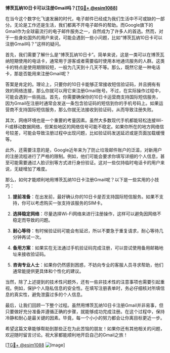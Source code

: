 **博茨瓦纳10日卡可以注册Gmail吗？[[TG💪+ @esim1088](https://t.me/s/esim1088)]**

在当今这个数字化飞速发展的时代，电子邮件已经成为我们生活中不可或缺的一部分。无论是工作还是生活，我们都离不开电子邮件的帮助。而Google旗下的Gmail作为全球最流行的电子邮件服务之一，自然成为了许多人的首选。然而，对于一些身处国外的用户来说，可能会遇到一些小问题，比如“博茨瓦纳10日卡可以注册Gmail吗？”这样的疑问。

首先，我们需要了解什么是“博茨瓦纳10日卡”。简单来说，这是一类可以在博茨瓦纳短期使用的电话卡，通常用于游客或者需要临时使用本地通讯服务的人群。这类卡的特点是使用期限较短，一般为几天到十几天不等。那么，既然它是一种电话卡，那是否能用来注册Gmail呢？

答案是肯定的。理论上，只要你的10日卡能够正常接收短信验证码，并且拥有有效的网络连接，那么你就可以用它来注册Gmail账号。不过，在实际操作过程中，可能会遇到一些挑战。首先，你需要确保你的10日卡运营商支持国际短信服务，因为Gmail在注册时通常会发送一条包含验证码的短信到你的手机号码上。如果运营商不支持国际短信服务，那么你就无法接收到验证码，从而导致注册失败。

其次，网络环境也是一个重要的考量因素。虽然大多数现代手机都能轻松连接Wi-Fi或移动数据网络，但某些地区的网络信号可能不稳定。如果你所在的地方网络信号较差，可能会导致注册过程中出现问题，比如验证码发送延迟或是页面加载缓慢等。

此外，还需要注意的是，Google近年来为了防止垃圾邮件账户的泛滥，对新用户的注册流程进行了严格的限制。例如，他们可能会要求你填写详细的个人信息，甚至可能需要通过人脸识别等方式进行身份验证。这对一些仅持临时电话卡的用户来说，无疑增加了难度。

那么，如何才能顺利地用博茨瓦纳10日卡注册Gmail呢？以下是一些实用的小技巧：

1. **提前准备**：在出发前，最好确认你的10日卡是否支持国际短信服务。如果不支持，你可以考虑购买一张支持该服务的SIM卡。

2. **选择稳定网络**：尽量选择Wi-Fi网络来进行注册操作，这样可以避免因网络不稳定而导致的问题。

3. **耐心等待**：有时候验证码可能会有延迟，所以不要急于重复请求，耐心等待几分钟再试一次。

4. **备用方案**：如果实在无法通过手机验证码完成注册，可以尝试使用备用邮箱地址来接收验证码。

5. **咨询专业人士**：如果你仍然感到困惑，不妨向专业的客服人员寻求帮助，他们通常能提供更具体和个性化的建议。

当然，除了上述提到的技术性问题外，还有一些非技术性的注意事项也需要引起重视。例如，保护个人隐私信息的安全性。在填写注册表单时，务必仔细核对所填信息的真实性，避免泄露过多的个人信息。

最后，让我们回顾一下整个过程。虽然用博茨瓦纳10日卡注册Gmail并非易事，但只要做好充分准备并遵循正确的步骤，就能够成功完成注册。在这个过程中，保持冷静和耐心是最关键的因素。毕竟，每一个小小的努力都会让你离目标更近一步。

希望这篇文章能够帮助到那些正在为此苦恼的朋友！如果你还有其他相关的问题，欢迎随时留言讨论。祝大家都能顺利地开启自己的Gmail之旅！

[[TG💪+ @esim1088](https://t.me/s/esim1088) ![Image](https://i.postimg.cc/4NQfJmqS/Snipaste-2025-05-13-00-14-12.png)]